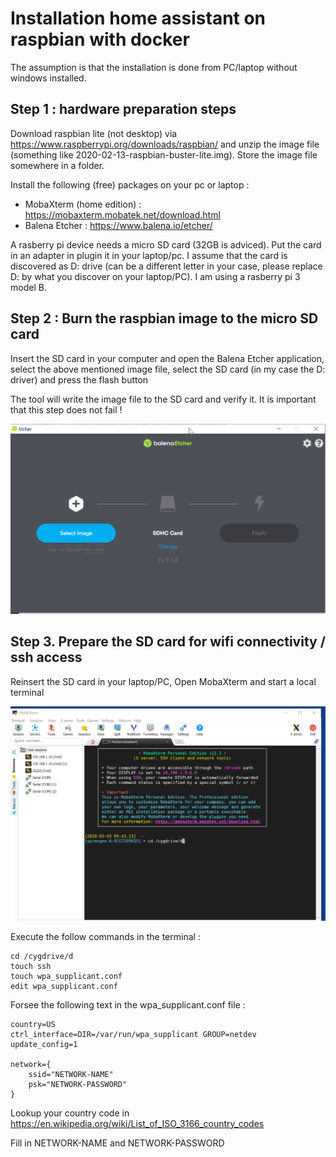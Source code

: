 # Installation home assistant on raspbian with docker

The assumption is that the installation is done from PC/laptop without windows installed.

## Step 1 : hardware preparation steps

Download raspbian lite (not desktop) via https://www.raspberrypi.org/downloads/raspbian/ and unzip the image file (something like 2020-02-13-raspbian-buster-lite.img).  Store the image file somewhere in a folder.

Install the following (free) packages on your pc or laptop :

- MobaXterm (home edition) : https://mobaxterm.mobatek.net/download.html
- Balena Etcher : https://www.balena.io/etcher/

A rasberry pi device needs a micro SD card (32GB is adviced).  Put the card in an adapter in plugin it in your laptop/pc.  I assume that the card is discovered as D: drive (can be a different letter in your case, please replace D: by what you discover on your laptop/PC).  I am using a rasberry pi 3 model B. 

## Step 2 : Burn the raspbian image to the micro SD card

Insert the SD card in your computer and open the Balena Etcher application, select the above mentioned image file, select the SD card (in my case the D: driver) and press the flash button

The tool will write the image file to the SD card and verify it.  It is important that this step does not fail !

![image-20200303094025179](image-20200303094025179.png)



## Step 3. Prepare the SD card for wifi connectivity / ssh access

Reinsert the SD card in your laptop/PC, Open MobaXterm and start a local terminal

![image-20200303094447463](image-20200303094447463.png)

Execute the follow commands in the terminal :

```
cd /cygdrive/d
touch ssh
touch wpa_supplicant.conf
edit wpa_supplicant.conf
```

Forsee the following text in the wpa_supplicant.conf file :

```
country=US
ctrl_interface=DIR=/var/run/wpa_supplicant GROUP=netdev
update_config=1

network={
    ssid="NETWORK-NAME"
    psk="NETWORK-PASSWORD"
}
```

Lookup your country code in https://en.wikipedia.org/wiki/List_of_ISO_3166_country_codes

Fill in NETWORK-NAME and NETWORK-PASSWORD